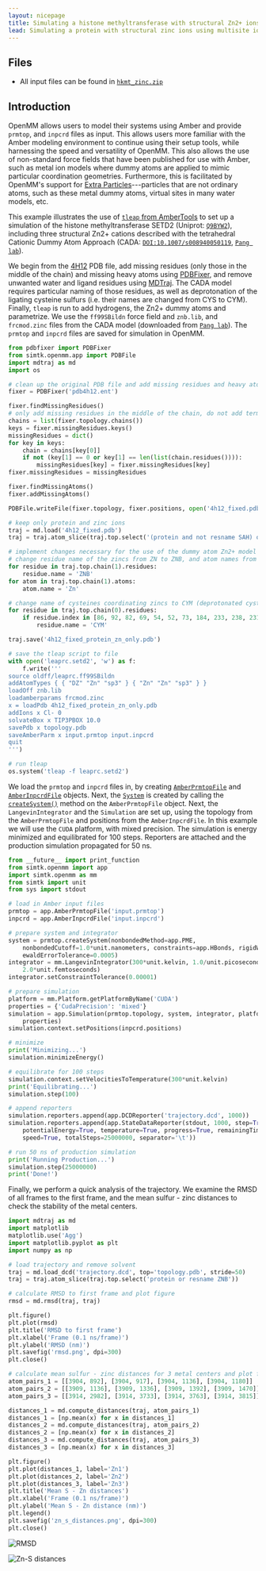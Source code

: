 ```yaml
---
layout: nicepage
title: Simulating a histone methyltransferase with structural Zn2+ ions
lead: Simulating a protein with structural zinc ions using multisite ions
---
```


## Files

* All input files can be found in [`hkmt_zinc.zip`](files/hkmt_zinc.zip)

## Introduction

OpenMM allows users to model their systems using Amber and provide `prmtop`, and `inpcrd` files as input. This allows users more familiar with the Amber modeling environment to continue using their setup tools, while harnessing the speed and versatility of OpenMM. This also allows the use of non-standard force fields that have been published for use with Amber, such as metal ion models where dummy atoms are applied to mimic particular coordination geometries. Furthermore, this is facilitated by OpenMM's support for [Extra Particles](http://docs.openmm.org/7.1.0/userguide/application.html#adding-or-removing-extra-particles)---particles that are not ordinary atoms, such as these metal dummy atoms, virtual sites in many water models, etc.

This example illustrates the use of [`tleap` from AmberTools](http://ambermd.org/) to set up a simulation of the histone methyltransferase SETD2 (Uniprot: [`Q9BYW2`](http://www.uniprot.org/uniprot/Q9BYW2)), including three structural Zn2+ cations described with the tetrahedral Cationic Dummy Atom Approach (CADA: [`DOI:10.1007/s008940050119`](https://dx.doi.org/10.1007/s008940050119), [`Pang lab`](http://www.mayo.edu/research/labs/computer-aided-molecular-design/projects/zinc-protein-simulations-using-cationic-dummy-atom-cada-approach)).

We begin from the [4H12](http://www.rcsb.org/pdb/explore.do?structureId=4h12) PDB file, add missing residues (only those in the middle of the chain) and missing heavy atoms using [PDBFixer](https://github.com/pandegroup/pdbfixer), and remove unwanted water and ligand residues using [MDTraj](http://mdtraj.org).
The CADA model requires particular naming of those residues, as well as deprotonation of the ligating cysteine sulfurs (i.e. their names are changed from CYS to CYM).
Finally, `tleap` is run to add hydrogens, the Zn2+ dummy atoms and parametrize. We use the `ff99SBildn` force field and `znb.lib`, and `frcmod.zinc` files from the CADA model (downloaded from [`Pang lab`](http://www.mayo.edu/research/labs/computer-aided-molecular-design/projects/zinc-protein-simulations-using-cationic-dummy-atom-cada-approach)).
The `prmtop` and `inpcrd` files are saved for simulation in OpenMM.
```python
from pdbfixer import PDBFixer
from simtk.openmm.app import PDBFile
import mdtraj as md
import os

# clean up the original PDB file and add missing residues and heavy atoms
fixer = PDBFixer('pdb4h12.ent')

fixer.findMissingResidues()
# only add missing residues in the middle of the chain, do not add terminal ones
chains = list(fixer.topology.chains())
keys = fixer.missingResidues.keys()
missingResidues = dict()
for key in keys:
    chain = chains[key[0]]
    if not (key[1] == 0 or key[1] == len(list(chain.residues()))):
        missingResidues[key] = fixer.missingResidues[key]
fixer.missingResidues = missingResidues

fixer.findMissingAtoms()
fixer.addMissingAtoms()

PDBFile.writeFile(fixer.topology, fixer.positions, open('4h12_fixed.pdb', 'w'))

# keep only protein and zinc ions
traj = md.load('4h12_fixed.pdb')
traj = traj.atom_slice(traj.top.select('(protein and not resname SAH) or resname ZN'))

# implement changes necessary for the use of the dummy atom Zn2+ model
# change residue name of the zincs from ZN to ZNB, and atom names from ZN to Zn
for residue in traj.top.chain(1).residues:
    residue.name = 'ZNB'
for atom in traj.top.chain(1).atoms:
    atom.name = 'Zn'

# change name of cysteines coordinating zincs to CYM (deprotonated cysteine)
for residue in traj.top.chain(0).residues:
    if residue.index in [86, 92, 82, 69, 54, 52, 73, 184, 233, 238, 231]:
        residue.name = 'CYM'

traj.save('4h12_fixed_protein_zn_only.pdb')

# save the tleap script to file
with open('leaprc.setd2', 'w') as f:
    f.write('''
source oldff/leaprc.ff99SBildn
addAtomTypes { { "DZ" "Zn" "sp3" } { "Zn" "Zn" "sp3" } }
loadOff znb.lib
loadamberparams frcmod.zinc
x = loadPdb 4h12_fixed_protein_zn_only.pdb
addIons x Cl- 0
solvateBox x TIP3PBOX 10.0
savePdb x topology.pdb
saveAmberParm x input.prmtop input.inpcrd
quit
''')

# run tleap
os.system('tleap -f leaprc.setd2')
```
We load the `prmtop` and `inpcrd` files in, by creating [`AmberPrmtopFile`](http://docs.openmm.org/7.1.0/api-python/generated/simtk.openmm.app.amberprmtopfile.AmberPrmtopFile.html#simtk.openmm.app.amberprmtopfile.AmberPrmtopFile) and [`AmberInpcrdFile`](http://docs.openmm.org/7.1.0/api-python/generated/simtk.openmm.app.amberinpcrdfile.AmberInpcrdFile.html#simtk.openmm.app.amberinpcrdfile.AmberInpcrdFile) objects.
Next, the [`System`](http://docs.openmm.org/7.1.0/api-python/generated/simtk.openmm.openmm.System.html#simtk.openmm.openmm.System) is created by calling the [`createSystem()`](http://docs.openmm.org/7.1.0/api-python/generated/simtk.openmm.app.amberprmtopfile.AmberPrmtopFile.html#simtk.openmm.app.amberprmtopfile.AmberPrmtopFile.createSystem) method on the `AmberPrmtopFile` object. Next, the `LangevinIntegrator` and the `Simulation` are set up, using the topology from the `AmberPrmtopFile` and positions from the `AmberInpcrdFile`. In this example we will use the `CUDA` platform, with mixed precision. The simulation is energy minimized and equilibrated for 100 steps.
Reporters are attached and the production simulation propagated for 50 ns.
```python
from __future__ import print_function
from simtk.openmm import app
import simtk.openmm as mm
from simtk import unit
from sys import stdout

# load in Amber input files
prmtop = app.AmberPrmtopFile('input.prmtop')
inpcrd = app.AmberInpcrdFile('input.inpcrd')

# prepare system and integrator
system = prmtop.createSystem(nonbondedMethod=app.PME,
    nonbondedCutoff=1.0*unit.nanometers, constraints=app.HBonds, rigidWater=True,
    ewaldErrorTolerance=0.0005)
integrator = mm.LangevinIntegrator(300*unit.kelvin, 1.0/unit.picoseconds,
    2.0*unit.femtoseconds)
integrator.setConstraintTolerance(0.00001)

# prepare simulation
platform = mm.Platform.getPlatformByName('CUDA')
properties = {'CudaPrecision': 'mixed'}
simulation = app.Simulation(prmtop.topology, system, integrator, platform,
    properties)
simulation.context.setPositions(inpcrd.positions)

# minimize
print('Minimizing...')
simulation.minimizeEnergy()

# equilibrate for 100 steps
simulation.context.setVelocitiesToTemperature(300*unit.kelvin)
print('Equilibrating...')
simulation.step(100)

# append reporters
simulation.reporters.append(app.DCDReporter('trajectory.dcd', 1000))
simulation.reporters.append(app.StateDataReporter(stdout, 1000, step=True,
    potentialEnergy=True, temperature=True, progress=True, remainingTime=True,
    speed=True, totalSteps=25000000, separator='\t'))

# run 50 ns of production simulation
print('Running Production...')
simulation.step(25000000)
print('Done!')
```

Finally, we perform a quick analysis of the trajectory. We examine the RMSD of all frames to the first frame, and the mean sulfur - zinc distances to check the stability of the metal centers.

```python
import mdtraj as md
import matplotlib
matplotlib.use('Agg')
import matplotlib.pyplot as plt
import numpy as np

# load trajectory and remove solvent
traj = md.load_dcd('trajectory.dcd', top='topology.pdb', stride=50)
traj = traj.atom_slice(traj.top.select('protein or resname ZNB'))

# calculate RMSD to first frame and plot figure
rmsd = md.rmsd(traj, traj)

plt.figure()
plt.plot(rmsd)
plt.title('RMSD to first frame')
plt.xlabel('Frame (0.1 ns/frame)')
plt.ylabel('RMSD (nm)')
plt.savefig('rmsd.png', dpi=300)
plt.close()

# calculate mean sulfur - zinc distances for 3 metal centers and plot figure
atom_pairs_1 = [[3904, 892], [3904, 917], [3904, 1136], [3904, 1180]]
atom_pairs_2 = [[3909, 1136], [3909, 1336], [3909, 1392], [3909, 1470]]
atom_pairs_3 = [[3914, 2982], [3914, 3733], [3914, 3763], [3914, 3815]]

distances_1 = md.compute_distances(traj, atom_pairs_1)
distances_1 = [np.mean(x) for x in distances_1]
distances_2 = md.compute_distances(traj, atom_pairs_2)
distances_2 = [np.mean(x) for x in distances_2]
distances_3 = md.compute_distances(traj, atom_pairs_3)
distances_3 = [np.mean(x) for x in distances_3]

plt.figure()
plt.plot(distances_1, label='Zn1')
plt.plot(distances_2, label='Zn2')
plt.plot(distances_3, label='Zn3')
plt.title('Mean S - Zn distances')
plt.xlabel('Frame (0.1 ns/frame)')
plt.ylabel('Mean S - Zn distance (nm)')
plt.legend()
plt.savefig('zn_s_distances.png', dpi=300)
plt.close()
```
![RMSD](files/rmsd.png "RMSD")

![Zn-S distances](files/zn_s_distances.png "Zn-S distances")
